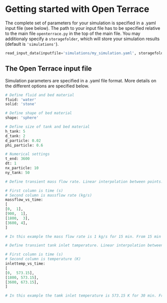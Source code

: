 # Getting started with Open Terrace
The complete set of parameters for your simulation is specified in a .yaml input file (see below).
The path to your input file has to be specified relative to the main file `openterrace.py` in the top of the main file. You may additionaly specify a `storagefolder`, which will store your simulation results (default is `'simulations'`).


```python
read_input_data(inputfile='simulations/my_simulation.yaml', storagefolder='simulations')
```

## The Open Terrace input file
Simulation parameters are specified in a .yaml file format. More details on the different options are specified below.

```python
# Define fluid and bed material
fluid: 'water'
solid: 'stone'
```

```python
# Define shape of bed material
shape: 'sphere'
```

```python
# Define size of tank and bed material
h_tank: 5
d_tank: 2
d_particle: 0.02
phi_particle: 0.6
```

```python
# Numerical settings
t_end: 3600
dt: 1
nx_particle: 10
ny_tank: 50
```

```python
# Define transient mass flow rate. Linear interpolation between points.

# First column is time (s)
# Second column is massflow rate (kg/s)
massflow_vs_time:
[
[0,  1],
[900,  1],
[1800,  3],
[3600, 4],
]

# In this example the mass flow rate is 1 kg/s for 15 min. From 15 min to 30 min the mass flow rate ramps up to 3 kg/s. From 30 min to 60 min the mass flow rate ramps up to 4 kg/s.
```

```python
# Define transient tank inlet tamperature. Linear interpolation between points.

# First column is time (s)
# Second column is temperature (K)
inlettemp_vs_time:
[
[0,  573.15],
[1800, 573.15],
[3600, 673.15],
]

# In this example the tamk inlet temperature is 573.15 K for 30 min. From 30 min to 60 min the temperature ramps up to 673.15 K.
```
